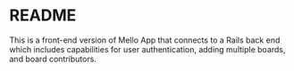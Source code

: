 # README

This is a front-end version of Mello App that connects to a Rails back end which includes capabilities for user authentication, adding multiple boards, and board contributors.





